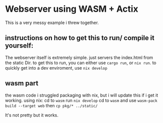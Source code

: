 # Webserver using WASM + Actix


This is a very messy example i threw together.

## instructions on how to get this to run/ compile it yourself:
The webserver itself is extremely simple. just servers the index.html from the static Dir.
to get this to run, you can either use `cargo run`, or `nix run`.
to quickly get into a dev enviroment, use `nix develop`


## wasm part
the wasm code i struggled packaging with nix, but i will update this if i get it working.
using nix:
cd to `wasm`
run `nix develop`
cd to `wasm`
and use `wasm-pack build --target web`
then `cp pkg/* ../static/`

It's not pretty but it works.



